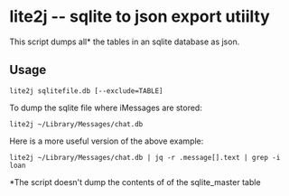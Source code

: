 # lite2j -- sqlite to json export utiilty

This script dumps all* the tables in an sqlite database as json.

## Usage

    lite2j sqlitefile.db [--exclude=TABLE]


To dump the sqlite file where iMessages are stored:

    lite2j ~/Library/Messages/chat.db

Here is a more useful version of the above example:

    lite2j ~/Library/Messages/chat.db | jq -r .message[].text | grep -i loan


\*The script doesn't dump the contents of of the sqlite_master table 

